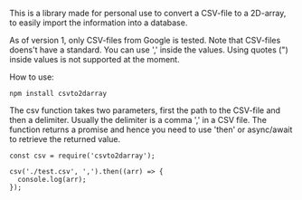 This is a library made for personal use to convert a CSV-file to a 2D-array, 
to easily import the information into a database. 

As of version 1, only CSV-files from Google is tested. Note that CSV-files doens't have a standard.
You can use ',' inside the values. Using quotes (") inside values is not supported at the moment.

How to use:

```
npm install csvto2darray
```

The csv function takes two parameters, first the path to the CSV-file and then a delimiter. 
Usually the delimiter is a comma ',' in a CSV file. 
The function returns a promise and hence you need to use 'then' or async/await to retrieve the returned value.

```
const csv = require('csvto2darray');

csv('./test.csv', ',').then((arr) => {
  console.log(arr);
});
```